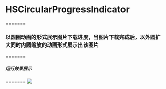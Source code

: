 # HSCircularProgressIndicator
=======
### 以圆圈动画的形式展示图片下载进度，当图片下载完成后，以外圆扩大同时内圆缩放的动画形式展示出该图片
=======
##### 运行效果展示
=======
![](https://github.com/huashanbayern/HSCircularProgressIndicator/blob/master/运行效果展示.gif)

